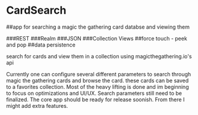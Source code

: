 # CardSearch

##app for searching a magic the gathering card databse and viewing them

###REST
###Realm
###JSON
###Collection Views
##force touch - peek and pop
##data persistence 


search for cards and view them in a collection using magicthegathering.io's api

Currently one can configure several different parameters to search through magic the gathering cards and browse the card. these cards can be saved to a favorites collection. Most of the heavy lifting is done and im beginning to focus on optimizations and UI/UX. Search parameters still need to be finalized. The core app should be ready for release soonish. From there I might add extra features.


